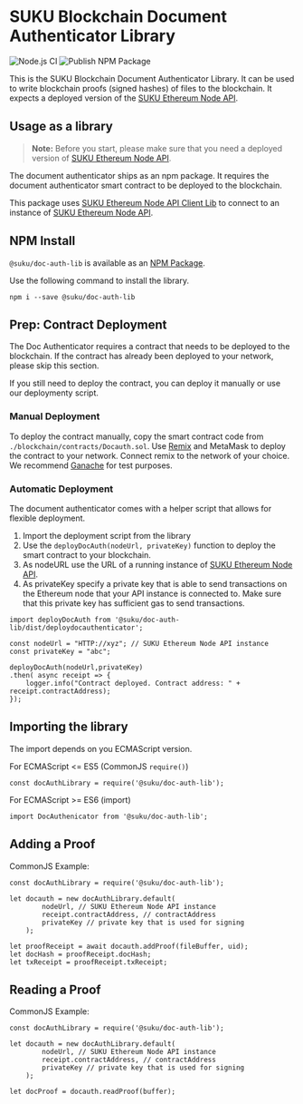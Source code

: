 # SUKU Blockchain Document Authenticator Library

![Node.js CI](https://github.com/SukuLab/doc-auth-lib/workflows/Node.js%20CI/badge.svg)
![Publish NPM Package](https://github.com/SukuLab/doc-auth-lib/workflows/Publish%20NPM%20Package/badge.svg)

This is the SUKU Blockchain Document Authenticator Library. It can be used to write blockchain proofs (signed hashes) of files to the blockchain. It expects a deployed version of the [SUKU Ethereum Node API](https://github.com/SukuLab/suku-ethereum-node-api).

## Usage as a library

> **Note:** Before you start, please make sure that you need a deployed version of [SUKU Ethereum Node API](https://github.com/SukuLab/suku-ethereum-node-api). 

The document authenticator ships as an npm package. It requires the document authenticator smart contract to be deployed to the blockchain. 

This package uses [SUKU Ethereum Node API Client Lib](https://github.com/SukuLab/suku-ethereum-node-api-client-lib) to connect to an instance of [SUKU Ethereum Node API](https://github.com/SukuLab/suku-ethereum-node-api).

## NPM Install
`@suku/doc-auth-lib` is available as an [NPM Package](https://www.npmjs.com/package/@suku/doc-auth-lib).

Use the following command to install the library.
```
npm i --save @suku/doc-auth-lib
```

## Prep: Contract Deployment
The Doc Authenticator requires a contract that needs to be deployed to the blockchain. If the contract has already been deployed to your network, please skip this section.

If you still need to deploy the contract, you can deploy it manually or use our deploymenty script. 

### Manual Deployment
To deploy the contract manually, copy the smart contract code from `./blockchain/contracts/Docauth.sol`. Use [Remix](https://remix.ethereum.org/) and MetaMask to deploy the contract to your network. Connect remix to the network of your choice. We recommend [Ganache](https://truffleframework.com/ganache) for test purposes.

### Automatic Deployment
The document authenticator comes with a helper script that allows for flexible deployment.

1. Import the deployment script from the library
2. Use the `deployDocAuth(nodeUrl, privateKey)` function to deploy the smart contract to your blockchain.
3. As nodeURL use the URL of a running instance of [SUKU Ethereum Node API](https://github.com/SukuLab/suku-ethereum-node-api).
4. As privateKey specify a private key that is able to send transactions on the Ethereum node that your API instance is connected to. Make sure that this private key has sufficient gas to send transactions. 

```
import deployDocAuth from '@suku/doc-auth-lib/dist/deploydocauthenticator';

const nodeUrl = "HTTP://xyz"; // SUKU Ethereum Node API instance
const privateKey = "abc"; 

deployDocAuth(nodeUrl,privateKey)
.then( async receipt => {
    logger.info("Contract deployed. Contract address: " + receipt.contractAddress);
});

 ```

## Importing the library
The import depends on you ECMAScript version. 

For ECMAScript <= ES5 (CommonJS `require()`)
```
const docAuthLibrary = require('@suku/doc-auth-lib');
```

For ECMAScript >= ES6 (import)
```
import DocAuthenicator from '@suku/doc-auth-lib';
```

## Adding a Proof
CommonJS Example:
```
const docAuthLibrary = require('@suku/doc-auth-lib');

let docauth = new docAuthLibrary.default(
        nodeUrl, // SUKU Ethereum Node API instance
        receipt.contractAddress, // contractAddress
        privateKey // private key that is used for signing
    );

let proofReceipt = await docauth.addProof(fileBuffer, uid);
let docHash = proofReceipt.docHash;
let txReceipt = proofReceipt.txReceipt;
```

## Reading a Proof
CommonJS Example:
```
const docAuthLibrary = require('@suku/doc-auth-lib');

let docauth = new docAuthLibrary.default(
        nodeUrl, // SUKU Ethereum Node API instance
        receipt.contractAddress, // contractAddress
        privateKey // private key that is used for signing
    );

let docProof = docauth.readProof(buffer);
```



